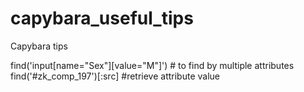 # capybara_useful_tips
Capybara tips

find('input[name="Sex"][value="M"]') # to find by multiple attributes
find('#zk_comp_197')[:src] #retrieve attribute value
